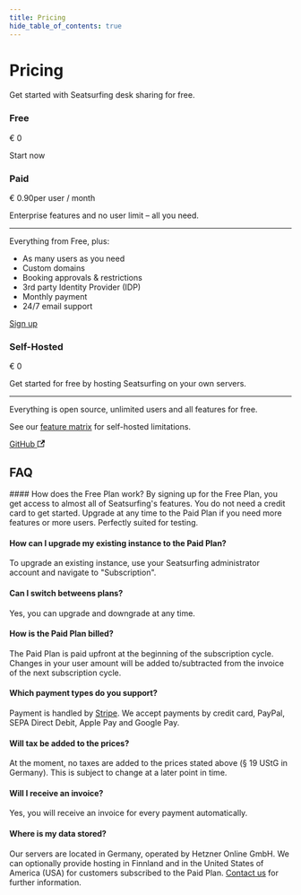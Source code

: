 ```yaml
---
title: Pricing
hide_table_of_contents: true
---
```


# Pricing

Get started with Seatsurfing desk sharing for free.

<section class="pricing-models">
    <div class="pricing-model pricing-model-free">
        <h3>Free</h3>
        <p class="pricing-price">€ 0</p>
        <p class=">For small teams with up to 10 users – free forever.</p>
        <hr />
        <p>Everything you need to get started:</p>
        <ul>
            <li>Free for up to 10 users</li>
            <li>MS Teams integration</li>
            <li>Managed Cloud Hosting</li>
            <li>Servers in Germany (EU)</li>
            <li>Always the latest versions &amp; features</li>
        </ul>
        <a href="/sign-up/" class="button button--primary button--lg">Start now</a>
    </div>
    <div class="pricing-model pricing-model-highlight border-gradient-purple">
        <h3>Paid</h3>
        <p class="pricing-price">€ 0.90<span class="pricing-price-suffix">per user / month</span></p>
        <p>Enterprise features and no user limit – all you need.</p>
        <hr />
        <p>Everything from Free, plus:</p>
        <ul>
            <li>As many users as you need</li>
            <li>Custom domains</li>
            <li>Booking approvals & restrictions</li>
            <li>3rd party Identity Provider (IDP)</li>
            <li>Monthly payment</li>
            <li>24/7 email support</li>
        </ul>
        <a href="/sign-up-paid/" class="button button--primary button--lg button-gradient">Sign up</a>
    </div>
    <div class="pricing-model pricing-model-oss">
        <h3>Self-Hosted</h3>
        <p class="pricing-price">€ 0</p>
        <p>Get started for free by hosting Seatsurfing on your own servers.</p>
        <hr />
        <p>Everything is open source, unlimited users and all features for free.</p>
        <p>See our <a href="/features/">feature matrix</a> for self-hosted limitations.</p>
        <a href="https://github.com/seatsurfing/seatsurfing" target="_blank" class="button button--primary button--lg">GitHub <svg width="13.5" height="13.5" aria-hidden="true" viewBox="0 0 24 24" class="iconExternalLink_node_modules-@docusaurus-theme-classic-lib-theme-Icon-ExternalLink-styles-module"><path fill="currentColor" d="M21 13v10h-21v-19h12v2h-10v15h17v-8h2zm3-12h-10.988l4.035 4-6.977 7.07 2.828 2.828 6.977-7.07 4.125 4.172v-11z"></path></svg></a>
    </div>
</section>

## FAQ

<div class="faq">
#### How does the Free Plan work?
By signing up for the Free Plan, you get access to almost all of Seatsurfing's features. You do not need a credit card to get started. Upgrade at any time to the Paid Plan if you need more features or more users. Perfectly suited for testing.

#### How can I upgrade my existing instance to the Paid Plan?

To upgrade an existing instance, use your Seatsurfing administrator account and navigate to "Subscription".

#### Can I switch betweens plans?

Yes, you can upgrade and downgrade at any time.

#### How is the Paid Plan billed?

The Paid Plan is paid upfront at the beginning of the subscription cycle. Changes in your user amount will be added to/subtracted from the invoice of the next subscription cycle.

#### Which payment types do you support?

Payment is handled by [Stripe](https://stripe.com). We accept payments by credit card, PayPal, SEPA Direct Debit, Apple Pay and Google Pay.

#### Will tax be added to the prices?

At the moment, no taxes are added to the prices stated above (§ 19 UStG in Germany). This is subject to change at a later point in time.

#### Will I receive an invoice?

Yes, you will receive an invoice for every payment automatically.

#### Where is my data stored?

Our servers are located in Germany, operated by Hetzner Online GmbH. We can optionally provide hosting in Finnland and in the United States of America (USA) for customers subscribed to the Paid Plan. [Contact us](/support/) for further information.

</div>

